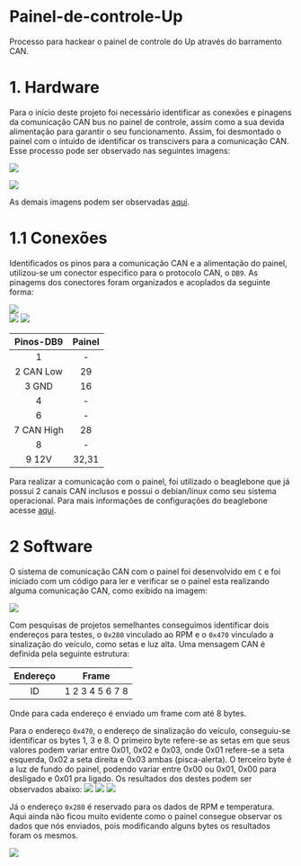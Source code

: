 # Painel-de-controle-Up
Processo para hackear o painel de controle do Up através do barramento CAN.

# 1. Hardware
 
Para o início deste projeto foi necessário identificar as conexões e pinagens da comunicação CAN bus no painel de controle, assim como a sua devida alimentação para garantir o seu 
funcionamento. Assim, foi desmontado o painel com o intuido de identificar os transcivers para a comunicação CAN. Esse processo pode ser observado nas seguintes imagens:

![](Figuras/Painel_up1.jpeg)
 
![](Figuras/Painel_up2.jpeg)   

As demais imagens podem ser observadas [aqui](https://github.com/Tecnomobele-FGA/Modulo-luzes/tree/master/fotos).
# 1.1 Conexões

Identificados os pinos para a comunicação CAN e a alimentação do painel, utilizou-se um conector especifico para o protocolo CAN, o `DB9`.
As pinagems dos conectores foram organizados e acoplados da seguinte forma:

![](Figuras/db9_cann.PNG)  
![](Figuras/painel_pin.PNG)
![](Figuras/painel_pin.jpeg)


| Pinos-DB9  | Painel | 
|:----------:|:------:|        
| 1          |    -   |         
| 2  CAN Low |   29   |        
| 3   GND    |   16   |         
| 4          |    -   |         
| 6          |    -   |    
| 7 CAN High |   28   |        
| 8          |    -   |        
| 9   12V    |  32,31 |     

Para realizar a comunicação com o painel, foi utilizado o beaglebone que já possui 2 canais CAN inclusos e possui o debian/linux como seu sistema operacional. Para mais informações de configurações do beaglebone acesse [aqui](https://github.com/Tecnomobele-FGA/Computador-de-bordo).  

# 2 Software

O sistema de comunicação CAN com o painel foi desenvolvido em `C` e foi iniciado com um código para ler e verificar se o painel esta realizando alguma comunicação CAN, como exibido na imagem:

![](Testes/rx_can.PNG)

Com pesquisas de projetos semelhantes conseguimos identificar dois endereços para testes, o `0x280` vinculado ao RPM e o `0x470` vinculado a sinalização do veículo, como setas e luz alta. Uma mensagem CAN é definida pela seguinte estrutura:  

|Endereço |            Frame              | 
|:-------:|:-----------------------------:|        
|    ID   | 1   2   3   4   5   6   7   8 |

Onde para cada endereço é enviado um frame com até 8 bytes.

Para o endereço `0x470`, o endereço de sinalização do veículo, conseguiu-se identificar os bytes 1, 3 e 8.
O primeiro byte refere-se as setas em que seus valores podem variar entre 0x01, 0x02 e 0x03, onde 0x01 refere-se a seta esquerda, 0x02 a seta direita e 0x03 ambas (pisca-alerta).
O terceiro byte é a luz de fundo do painel, podendo variar entre 0x00 ou 0x01, 0x00 para desligado e 0x01 pra ligado. 
Os resultados dos destes podem ser observados abaixo:
![](Testes/rpm_temp.jpeg)
![](Testes/setas_luz_alta.jpeg)
![](Testes/setas_milha.jpeg)


Já o endereço `0x280` é reservado para os dados de RPM e temperatura. Aqui ainda não ficou muito evidente como o painel consegue observar os dados que nós enviados, pois modificando alguns bytes os resultados foram os mesmos. 

![](Testes/painel_on.jpeg)
